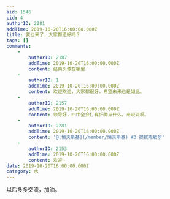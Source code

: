 ```yaml
---
aid: 1546
cid: 4
authorID: 2281
addTime: 2019-10-20T16:00:00.000Z
title: 我也来了，大家都还好吗？
tags: []
comments:
    -
        authorID: 2187
        addTime: 2019-10-20T16:00:00.000Z
        content: 经典头像在哪里
    -
        authorID: 1
        addTime: 2019-10-20T16:00:00.000Z
        content: 欢迎欢迎，大家都很好，希望未来也是如此。
    -
        authorID: 2157
        addTime: 2019-10-20T16:00:00.000Z
        content: 领导好，四中全会打算折腾点什么，来说说啊。
    -
        authorID: 2281
        addTime: 2019-10-20T16:00:00.000Z
        content: '@[懦夫斯基](/member/懦夫斯基) #3 提拔陈敏尔'
    -
        authorID: 2153
        addTime: 2019-10-20T16:00:00.000Z
        content: 欢迎~
date: 2019-10-20T16:00:00.000Z
category: 水
---
```


以后多多交流，加油。
